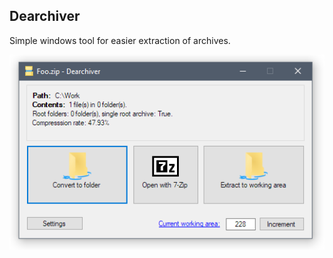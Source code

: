 ## Dearchiver

Simple windows tool for easier extraction of archives.

![Screenshot](https://github.com/piksel/Dearchiver/raw/master/Dearchiver/res/screenshot.png)

